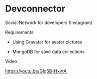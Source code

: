 # Devconnector

Social Network for developers (Instagram)

Requirements
- Using Gravatar for avatar pictures

- MongoDB for save data collections

Video 

https://youtu.be/Glq5B-HxvtA

